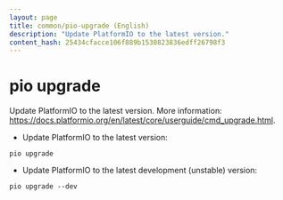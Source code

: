 ```yaml
---
layout: page
title: common/pio-upgrade (English)
description: "Update PlatformIO to the latest version."
content_hash: 25434cfacce106f889b1530823836edff26798f3
---
```

# pio upgrade

Update PlatformIO to the latest version.
More information: <https://docs.platformio.org/en/latest/core/userguide/cmd_upgrade.html>.

- Update PlatformIO to the latest version:

`pio upgrade`

- Update PlatformIO to the latest development (unstable) version:

`pio upgrade --dev`
